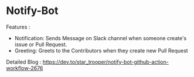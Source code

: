 # Notify-Bot


Features :
- Notification: Sends Message on Slack channel when someone create's issue or Pull Request.
- Greeting: Greets to the Contributors when they create new Pull Request

Detailed Blog :
https://dev.to/star_trooper/notify-bot-github-action-workflow-2676
